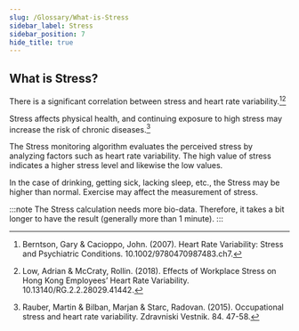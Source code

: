 ```yaml
---
slug: /Glossary/What-is-Stress
sidebar_label: Stress
sidebar_position: 7
hide_title: true
---
```


## What is Stress?

There is a significant correlation between stress and heart rate variability.[^1][^2]


Stress affects physical health, and continuing exposure to high stress may increase the risk of chronic diseases.[^3]


The Stress monitoring algorithm evaluates the perceived stress by analyzing factors such as heart rate variability. The high value of stress indicates a higher stress level and likewise the low values.


In the case of drinking, getting sick, lacking sleep, etc., the Stress may be higher than normal. Exercise may affect the measurement of stress.

:::note
The Stress calculation needs more bio-data. Therefore, it takes a bit longer to have the result (generally more than 1 minute).
:::


[^1]:Berntson, Gary & Cacioppo, John. (2007). Heart Rate Variability: Stress and Psychiatric Conditions. 10.1002/9780470987483.ch7. 
[^2]:Low, Adrian & McCraty, Rollin. (2018). Effects of Workplace Stress on Hong Kong Employees’ Heart Rate Variability. 10.13140/RG.2.2.28029.41442. 
[^3]:Rauber, Martin & Bilban, Marjan & Starc, Radovan. (2015). Occupational stress and heart rate variability. Zdravniski Vestnik. 84. 47-58.